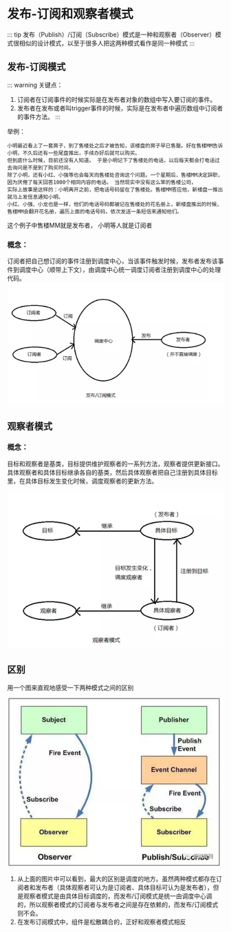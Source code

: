 # 发布-订阅和观察者模式

::: tip 
 发布（Publish）/订阅（Subscribe）模式是一种和观察者（Observer）模式很相似的设计模式，以至于很多人把这两种模式看作是同一种模式
:::

## 发布-订阅模式

::: warning 关键点：
  1. 订阅者在订阅事件的时候实际是在发布者对象的数组中写入要订阅的事件。 
  2. 发布者在发布或者叫trigger事件的时候，实际是在发布者中遍历数组中订阅者的事件方法。
:::

举例：

    小明最近看上了一套房子，到了售楼处之后才被告知，该楼盘的房子早已售罄。好在售楼MM告诉小明，不久后还有一些尾盘推出，手续办好后就可以购买。
    但到底什么时候，目前还没有人知道。 于是小明记下了售楼处的电话，以后每天都会打电话过去询问是不是到了购买时间。
    除了小明，还有小红、小强等也会每天向售楼处咨询这个问题。一个星期后，售楼MM决定辞职，因为厌倦了每天回答1000个相同内容的电话。 当然现实中没有这么笨的售楼公司，
    实际上故事是这样的：小明离开之前，把电话号码留在了售楼处。售楼MM答应他，新楼盘一推出就马上发信息通知小明。
    小红、小强、小龙也是一样，他们的电话号码都被记在售楼处的花名册上，新楼盘推出的时候，售楼MM会翻开花名册，遍历上面的电话号码，依次发送一条短信来通知他们。

这个例子中售楼MM就是发布者， 小明等人就是订阅者

### 概念：

订阅者把自己想订阅的事件注册到调度中心，当该事件触发时候，发布者发布该事件到调度中心（顺带上下文），由调度中心统一调度订阅者注册到调度中心的处理代码。
![An image](https://github.com/MY729/BLOG/raw/gh-pages/img/发布订阅模式/fabu-1.png)

## 观察者模式

### 概念：

目标和观察者是基类，目标提供维护观察者的一系列方法，观察者提供更新接口。具体观察者和具体目标继承各自的基类，然后具体观察者把自己注册到具体目标里，在具体目标发生变化时候，调度观察者的更新方法。

![An image](https://github.com/MY729/BLOG/raw/gh-pages/img/发布订阅模式/fabu-2.png)


## 区别

用一个图来直观地感受一下两种模式之间的区别

![An image](https://github.com/MY729/BLOG/raw/gh-pages/img/发布订阅模式/fabu-3.png)

1. 从上面的图片中可以看到，最大的区别是调度的地方。虽然两种模式都存在订阅者和发布者（具体观察者可认为是订阅者、具体目标可认为是发布者），但是观察者模式是由具体目标调度的，而发布/订阅模式是统一由调度中心调的，所以观察者模式的订阅者与发布者之间是存在依赖的，而发布/订阅模式则不会。
2. 在发布订阅模式中，组件是松散耦合的，正好和观察者模式相反

